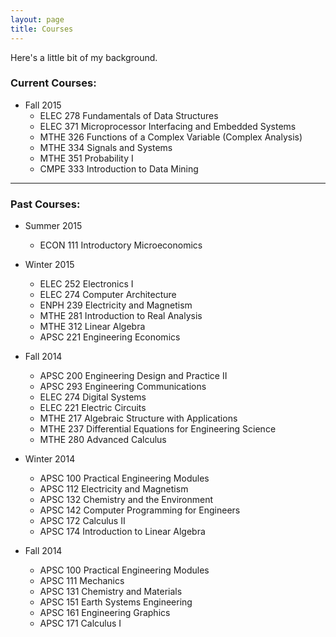 ```yaml
---
layout: page
title: Courses
---
```


<p class="message">
  Here's a little bit of my background.
</p>

### Current Courses:
* Fall 2015
  * ELEC 278 Fundamentals of Data Structures
  * ELEC 371 Microprocessor Interfacing and Embedded Systems
  * MTHE 326 Functions of a Complex Variable (Complex Analysis)
  * MTHE 334 Signals and Systems
  * MTHE 351 Probability I
  * CMPE 333 Introduction to Data Mining

<hr>

### Past Courses:
* Summer 2015
  * ECON 111 Introductory Microeconomics

* Winter 2015
  * ELEC 252 Electronics I
  * ELEC 274 Computer Architecture
  * ENPH 239 Electricity and Magnetism
  * MTHE 281 Introduction to Real Analysis
  * MTHE 312 Linear Algebra
  * APSC 221 Engineering Economics

* Fall 2014
  * APSC 200 Engineering Design and Practice II
  * APSC 293 Engineering Communications
  * ELEC 274 Digital Systems
  * ELEC 221 Electric Circuits
  * MTHE 217 Algebraic Structure with Applications
  * MTHE 237 Differential Equations for Engineering Science
  * MTHE 280 Advanced Calculus

* Winter 2014
  * APSC 100 Practical Engineering Modules
  * APSC 112 Electricity and Magnetism
  * APSC 132 Chemistry and the Environment
  * APSC 142 Computer Programming for Engineers
  * APSC 172 Calculus II
  * APSC 174 Introduction to Linear Algebra

* Fall 2014
  * APSC 100 Practical Engineering Modules
  * APSC 111 Mechanics
  * APSC 131 Chemistry and Materials
  * APSC 151 Earth Systems Engineering
  * APSC 161 Engineering Graphics
  * APSC 171 Calculus I

